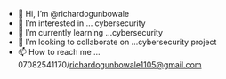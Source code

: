 - 👋 Hi, I’m @richardogunbowale
- 👀 I’m interested in ... cybersecurity
- 🌱 I’m currently learning ...cybersecurity
- 💞️ I’m looking to collaborate on ...cybersecurity project
- 📫 How to reach me ... 07082541170/richardogunbowale1105@gmail.com

<!---
richardogunbowale/richardogunbowale is a ✨ special ✨ repository because its `README.md` (this file) appears on your GitHub profile.
Ycan click the Preview link to take a look at your changes.
--->
